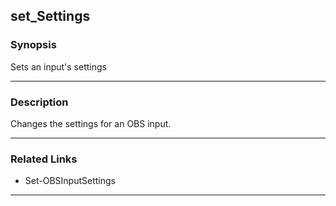 set_Settings
------------

### Synopsis
Sets an input's settings

---

### Description

Changes the settings for an OBS input.

---

### Related Links
* Set-OBSInputSettings

---
